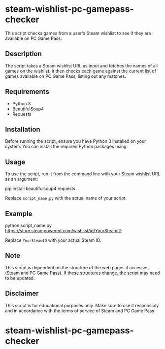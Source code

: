 # steam-wishlist-pc-gamepass-checker

This script checks games from a user's Steam wishlist to see if they are available on PC Game Pass.

## Description

The script takes a Steam wishlist URL as input and fetches the names of all games on the wishlist. It then checks each game against the current list of games available on PC Game Pass, listing out any matches.

## Requirements

- Python 3
- BeautifulSoup4
- Requests

## Installation

Before running the script, ensure you have Python 3 installed on your system. You can install the required Python packages using:

## Usage

To use the script, run it from the command line with your Steam wishlist URL as an argument:

pip install beautifulsoup4 requests

Replace `script_name.py` with the actual name of your script.

## Example
python script_name.py https://store.steampowered.com/wishlist/id/YourSteamID

Replace `YourSteamID` with your actual Steam ID.

## Note

This script is dependent on the structure of the web pages it accesses (Steam and PC Game Pass). If these structures change, the script may need to be updated.

## Disclaimer

This script is for educational purposes only. Make sure to use it responsibly and in accordance with the terms of service of Steam and PC Game Pass.

# steam-wishlist-pc-gamepass-checker
